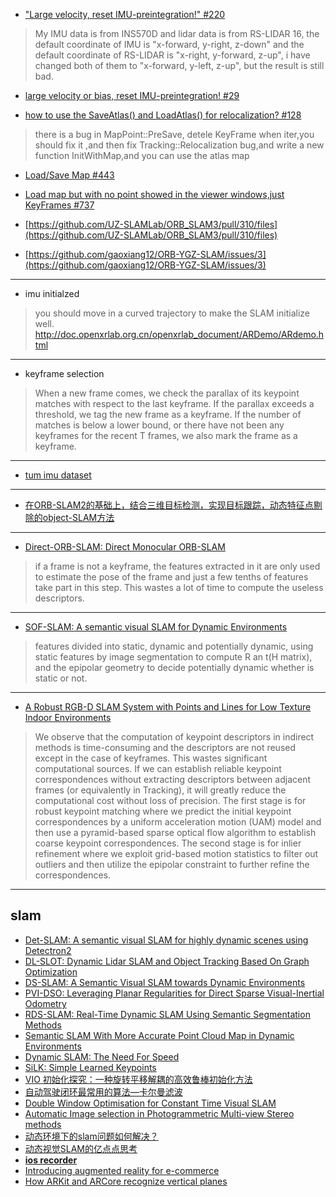 
* [ "Large velocity, reset IMU-preintegration!" #220 ](https://github.com/TixiaoShan/LIO-SAM/issues/220)   
> My IMU data is from INS570D and lidar data is from RS-LIDAR 16, the default coordinate of IMU is "x-forward, y-right, z-down" and the default coordinate of RS-LIDAR is "x-right, y-forward, z-up", i have changed both of them to "x-forward, y-left, z-up", but the result is still bad.

* [ large velocity or bias, reset IMU-preintegration! #29 ](https://github.com/TixiaoShan/LVI-SAM/issues/29) 

* [how to use the SaveAtlas() and LoadAtlas() for relocalization? #128
](https://github.com/UZ-SLAMLab/ORB_SLAM3/issues/128)
> there is a bug in MapPoint::PreSave, detele KeyFrame when iter,you should fix it ,and then fix Tracking::Relocalization bug,and write a new function InitWithMap,and you can use the atlas map

* [Load/Save Map #443](https://github.com/UZ-SLAMLab/ORB_SLAM3/issues/443)

* [Load map but with no point showed in the viewer windows,just KeyFrames #737](https://github.com/UZ-SLAMLab/ORB_SLAM3/issues/737)

* [https://github.com/UZ-SLAMLab/ORB_SLAM3/pull/310/files](https://github.com/UZ-SLAMLab/ORB_SLAM3/pull/310/files)

* [https://github.com/gaoxiang12/ORB-YGZ-SLAM/issues/3](https://github.com/gaoxiang12/ORB-YGZ-SLAM/issues/3)

---- 

* imu initialzed
> you should move in a curved trajectory to make the SLAM initialize well. http://doc.openxrlab.org.cn/openxrlab_document/ARDemo/ARdemo.html


-------------
* keyframe selection
> When a new frame comes, we check the parallax of its keypoint matches with respect to the last keyframe. If the parallax exceeds a threshold, we tag the new frame as a keyframe. If the number of matches is below a lower bound, or there have not been any keyframes for the recent T frames, we also mark the frame as a keyframe.

-----------

* [tum imu dataset](https://cvg.cit.tum.de/data/datasets/visual-inertial-dataset)

-------
* [在ORB-SLAM2的基础上，结合三维目标检测，实现目标跟踪，动态特征点剔除的object-SLAM方法](https://www.bilibili.com/video/BV1gP411m7Hf)


-----------
* [Direct-ORB-SLAM: Direct Monocular ORB-SLAM](https://iopscience.iop.org/article/10.1088/1742-6596/1345/3/032016/pdf)
> if a frame is not a keyframe, the features extracted in it are only used to estimate the pose of the frame and just a few tenths of features take part in this step. This wastes a lot of time to compute the useless descriptors.

-----------
* [SOF-SLAM: A semantic visual SLAM for Dynamic Environments](https://www.sci-hub.yt/10.1109/ACCESS.2019.2952161)
> features divided into static, dynamic and potentially dynamic, using static features by image segmentation to compute R an t(H matrix), and the epipolar geometry to decide potentially dynamic whether is static or not.
-------------------

* [A Robust RGB-D SLAM System with Points and Lines for Low Texture Indoor Environments](https://sci.bban.top/pdf/10.1109/JSEN.2019.2927405.pdf#view=FitH)
> We observe that the computation of keypoint descriptors in indirect methods is time-consuming and the descriptors are not reused except in the case of keyframes. This wastes significant computational sources. If we can establish reliable keypoint correspondences without extracting descriptors between adjacent frames (or equivalently in Tracking), it will greatly reduce the computational cost without loss of precision. The first stage is for robust keypoint matching where we predict the initial keypoint correspondences by a uniform acceleration motion (UAM) model and then use a pyramid-based sparse optical flow algorithm to establish coarse keypoint correspondences. The second stage is for inlier refinement where we exploit grid-based motion statistics to filter out outliers and then utilize the epipolar constraint to further refine the correspondences.

---------------

## slam
- [Det-SLAM: A semantic visual SLAM for highly dynamic scenes using Detectron2](https://arxiv.org/pdf/2210.00278.pdf)
- [DL-SLOT: Dynamic Lidar SLAM and Object Tracking Based On Graph Optimization](https://arxiv.org/pdf/2202.11431.pdf)
- [DS-SLAM: A Semantic Visual SLAM towards Dynamic Environments](https://arxiv.org/abs/1809.08379)
- [PVI-DSO: Leveraging Planar Regularities for Direct Sparse Visual-Inertial Odometry](https://arxiv.org/pdf/2204.02635.pdf)
- [RDS-SLAM: Real-Time Dynamic SLAM Using Semantic Segmentation Methods](https://sci-hub.st/https://ieeexplore.ieee.org/document/9318990)
- [Semantic SLAM With More Accurate Point Cloud Map in Dynamic Environments](https://sci-hub.st/https://ieeexplore.ieee.org/document/9119407)
- [Dynamic SLAM: The Need For Speed](https://sci-hub.st/https://ieeexplore.ieee.org/document/9196895)
- [SiLK: Simple Learned Keypoints](https://arxiv.org/pdf/2304.06194.pdf)
- [VIO 初始化探究：一种旋转平移解耦的高效鲁棒初始化方法](https://mp.weixin.qq.com/s/tQP6CoROi6pqpr9xLyoMVg)
- [自动驾驶闭环最常用的算法—卡尔曼滤波](https://mp.weixin.qq.com/s/rw5VjtoEdO-7xBDfQ6Qtpw)
- [Double Window Optimisation for Constant Time Visual SLAM](https://sci-hub.st/https://ieeexplore.ieee.org/document/6126517)
- [Automatic Image selection in Photogrammetric Multi-view Stereo methods](https://discovery.ucl.ac.uk/id/eprint/1369912/1/paper1034_Hosseininaveh_VAST2012SecondEdition_30_10_2012_AAM.pdf)
- [动态环境下的slam问题如何解决？](https://www.zhihu.com/question/47817909/answer/2462128186)
- [动态视觉SLAM的亿点点思考](https://mp.weixin.qq.com/s/3mVVTBudTBdLkvHUiuBxbw)
- **[ios recorder](http://doc.openxrlab.org.cn/openxrlab_document/ARDemo/ARdemo.html)**
- [Introducing augmented reality for e-commerce](https://blog.griddynamics.com/introducing-augmented-reality-for-e-commerce/)
- [How ARKit and ARCore recognize vertical planes](https://blog.griddynamics.com/how-arkit-and-arcore-recognize-vertical-planes/)

